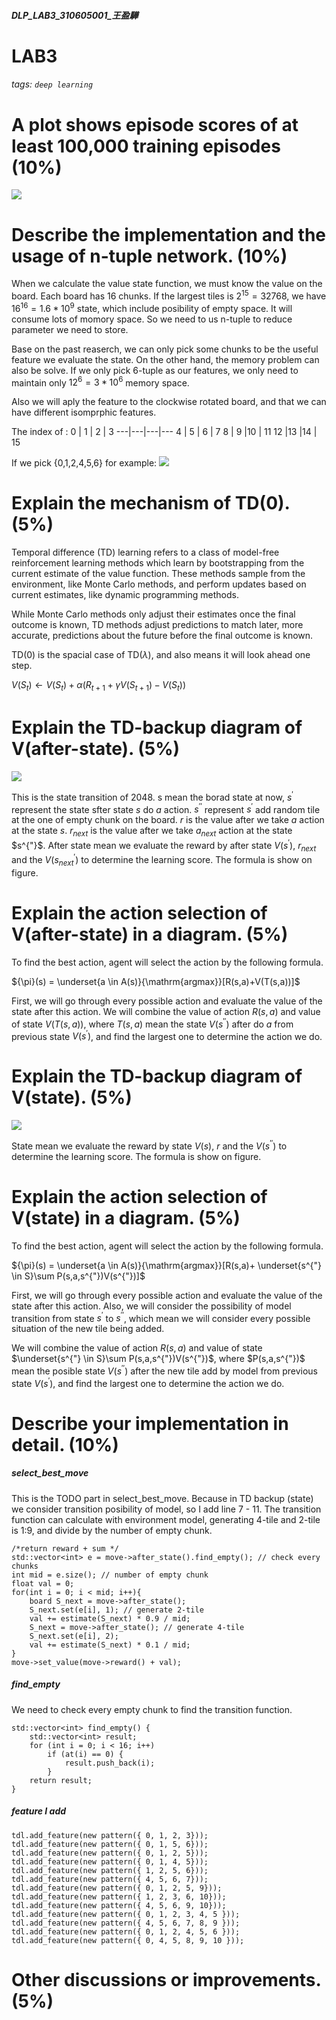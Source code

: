 ##### DLP_LAB3_310605001_王盈驊

# LAB3
###### tags: `deep learning`

# A plot shows episode scores of at least 100,000 training episodes (10%)
![](https://i.imgur.com/ocBaDcp.png)

# Describe the implementation and the usage of n-tuple network. (10%)

When we calculate the value state function, we must know the value on the board. Each board has 16 chunks. If the largest tiles is  $2^{15} = 32768$, we have $16^{16} = 1.6*10^{9}$ state, which include posibility of empty space. It will consume lots of momory space. So we need to us n-tuple to reduce parameter we need to store.

Base on the past reaserch, we can only pick some chunks to be the useful feature we evaluate the state. On the other hand, the memory problem can also be solve. If we only pick 6-tuple as our features, we only need to maintain only $12^{6} = 3*10^{6}$ memory space. 

Also we will aply the feature to the clockwise rotated board, and that we can have different isomprphic features.

The index of : 
 0 | 1 | 2 | 3
---|---|---|---
 4 | 5 | 6 | 7
 8 | 9 |10 | 11
12 |13 |14 | 15

If we pick {0,1,2,4,5,6} for example: 
![](https://i.imgur.com/H7oth4y.png)


# Explain the mechanism of TD(0). (5%)

Temporal difference (TD) learning refers to a class of model-free reinforcement learning methods which learn by bootstrapping from the current estimate of the value function. These methods sample from the environment, like Monte Carlo methods, and perform updates based on current estimates, like dynamic programming methods.

While Monte Carlo methods only adjust their estimates once the final outcome is known, TD methods adjust predictions to match later, more accurate, predictions about the future before the final outcome is known. 

TD(0) is the spacial case of TD($\lambda$), and also means it will look ahead one step.

$V(S_{t}) {\leftarrow} V(S_{t})+{ \alpha }(R_{t+1}+{ \gamma } V(S_{t+1})-V(S_{t}))$


# Explain the TD-backup diagram of V(after-state). (5%)

![](https://i.imgur.com/3NdEGVi.png)

This is the state transition of 2048. s mean the borad state at now, $s^{'}$ represent the state sfter state $s$ do $a$ action. $s^{''}$ represent $s^{'}$ add random tile at the one of empty chunk on the board. $r$ is the value after we take $a$ action at the state $s$. $r_{next}$ is the value after we take $a_{next}$ action at the state $s^{"}$.
After state mean we evaluate the reward by after state $V(s^{'})$, $r_{next}$ and the $V(s^{'}_{next})$ to determine the learning score. The formula is show on figure.

# Explain the action selection of V(after-state) in a diagram. (5%)

To find the best action, agent will select the action by the following formula. 

 ${\pi}(s) = \underset{a \in A(s)}{\mathrm{argmax}}[R(s,a)+V(T(s,a))]$ 
 
 First, we will go through every possible action and evaluate the value of the state after this action. We will combine the value of action $R(s,a)$ and value of state $V(T(s,a))$, where $T(s,a)$ mean the state $V(s^{''})$ after do $a$ from previous state $V(s^{'})$, and find the largest one to determine the action we do. 
 

# Explain the TD-backup diagram of V(state). (5%)
![](https://i.imgur.com/ltzmate.png)

State mean we evaluate the reward by state $V(s)$, $r$ and the $V(s^{''})$ to determine the learning score. The formula is show on figure.


# Explain the action selection of V(state) in a diagram. (5%)

To find the best action, agent will select the action by the following formula. 

 ${\pi}(s) = \underset{a \in A(s)}{\mathrm{argmax}}[R(s,a)+ \underset{s^{"} \in S}\sum  P(s,a,s^{"})V(s^{"})]$ 
 
 First, we will go through every possible action and evaluate the value of the state after this action. Also, we will consider the possibility of model transition from state $s^{'}$ to $s^{''}$, which mean we will consider every possible situation of the new tile being added.
 
 We will combine the value of action $R(s,a)$ and value of state $\underset{s^{"} \in S}\sum  P(s,a,s^{"})V(s^{"})$, where $P(s,a,s^{"})$ mean the posible state $V(s^{''})$ after the new tile add by model from previous state $V(s^{'})$, and find the largest one to determine the action we do. 
 

# Describe your implementation in detail. (10%)

##### select_best_move
This is the TODO part in select_best_move. Because in TD backup (state) we consider transition posibility of model, so I add line 7 - 11. The transition function can calculate with environment model, generating 4-tile and 2-tile is 1:9, and divide by the number of empty chunk.

```cpp=
/*return reward + sum */
std::vector<int> e = move->after_state().find_empty(); // check every chunks
int mid = e.size(); // number of empty chunk
float val = 0;
for(int i = 0; i < mid; i++){
    board S_next = move->after_state();
    S_next.set(e[i], 1); // generate 2-tile 
    val += estimate(S_next) * 0.9 / mid;
    S_next = move->after_state(); // generate 4-tile 
    S_next.set(e[i], 2);
    val += estimate(S_next) * 0.1 / mid;
}
move->set_value(move->reward() + val);
```

##### find_empty
We need to check every empty chunk to find the transition function. 
```cpp=
std::vector<int> find_empty() {
    std::vector<int> result;
    for (int i = 0; i < 16; i++)
        if (at(i) == 0) {
            result.push_back(i);
        }
    return result;
}
```
##### feature I add 
```cpp=
tdl.add_feature(new pattern({ 0, 1, 2, 3}));
tdl.add_feature(new pattern({ 0, 1, 5, 6}));
tdl.add_feature(new pattern({ 0, 1, 2, 5}));
tdl.add_feature(new pattern({ 0, 1, 4, 5}));
tdl.add_feature(new pattern({ 1, 2, 5, 6}));
tdl.add_feature(new pattern({ 4, 5, 6, 7}));
tdl.add_feature(new pattern({ 0, 1, 2, 5, 9}));
tdl.add_feature(new pattern({ 1, 2, 3, 6, 10}));
tdl.add_feature(new pattern({ 4, 5, 6, 9, 10}));
tdl.add_feature(new pattern({ 0, 1, 2, 3, 4, 5 }));
tdl.add_feature(new pattern({ 4, 5, 6, 7, 8, 9 }));
tdl.add_feature(new pattern({ 0, 1, 2, 4, 5, 6 }));
tdl.add_feature(new pattern({ 0, 4, 5, 8, 9, 10 }));
```

# Other discussions or improvements. (5%)



<script type="text/javascript" src="http://cdn.mathjax.org/mathjax/latest/MathJax.js?config=TeX-AMS-MML_HTMLorMML"></script>
<script type="text/x-mathjax-config">
    MathJax.Hub.Config({ tex2jax: {inlineMath: [['$', '$']]}, messageStyle: "none" });
</script>